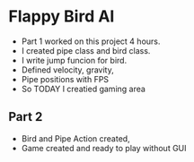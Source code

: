 # Flappy Bird AI

- Part 1 worked on this project 4 hours. 
- I created pipe class and bird class.
- I write jump funcion for bird.
- Defined velocity, gravity,
- Pipe positions with FPS 
- So TODAY I creatied gaming area 

## Part 2 

- Bird and Pipe Action created,
- Game created and ready to play without GUI
